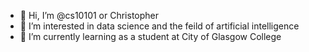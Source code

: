 - 👋 Hi, I’m @cs10101 or Christopher
- 👀 I’m interested in data science and the feild of artificial intelligence
- 🌱 I’m currently learning as a student at City of Glasgow College

<!---
cs10101/cs10101 is a ✨ special ✨ repository because its `README.md` (this file) appears on your GitHub profile.
You can click the Preview link to take a look at your changes.
--->
